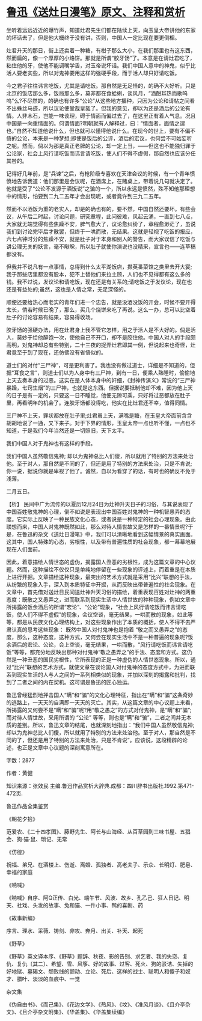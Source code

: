 # [鲁迅《送灶日漫笔》原文、注释和赏析](https://www.vrrw.net/wx/9559.html)

坐听着远远近近的爆竹声，知道灶君先生们都在陆续上天，向玉皇大帝讲他的东家的坏话去了，但是他大概终于没有讲，否则，中国人一定比现在要更倒楣。

灶君升天的那日，街上还卖着一种糖，有柑子那么大小，在我们那里也有这东西，然而扁的，像一个厚厚的小烙饼。那就是所谓“胶牙饧”了。本意是在请灶君吃了，粘住他的牙，使他不能调嘴学舌，对玉帝说坏话。我们中国人意中的神鬼，似乎比活人要老实些，所以对鬼神要用这样的强硬手段，而于活人却只好请吃饭。

今之君子往往讳言吃饭，尤其是请吃饭。那自然是无足怪的，的确不大好听。只是北京的饭店那么多，饭局那么多，莫非都在食蛤蜊，谈风月，“酒酣耳热而歌呜呜”么?不尽然的，的确也有许多“公论”从这些地方播种，只因为公论和请帖之间看不出蛛丝马迹，所以议论便堂哉皇哉了。但我的意见，却以为还是酒后的公论有情。人非木石，岂能一味谈理，碍于情面而偏过去了，在这里正有着人气息。况且中国是一向重情面的。何谓情面?明朝就有人解释过，曰：“情面者，面情之谓也。”自然不知道他说什么，但也就可以懂得他说什么。在现今的世上，要有不偏不倚的公论，本来是一种梦想;即使是饭后的公评，酒后的宏议，也何尝不可姑妄听之呢。然而，倘以为那是真正老牌的公论，却一定上当，——但这也不能独归罪于公论家，社会上风行请吃饭而讳言请吃饭，使人们不得不虚假，那自然也应该分任其咎的。

记得好几年前，是“兵谏”之后，有枪阶级专喜欢在天津会议的时候，有一个青年愤愤地告诉我道：他们那里是会议呢，在酒席上，在赌桌上，带着说几句就决定了。他就是受了“公论不发源于酒饭说”之骗的一个，所以永远是愤然，殊不知他那理想中的情形，怕要到二九二五年才会出现呢，或者竟许到三九二五年。

然而不以酒饭为重的老实人，却是的确也有的，要不然，中国自然还要坏。有些会议，从午后二时起，讨论问题，研究章程，此问彼难，风起云涌，一直到七八点，大家就无端觉得有些焦躁不安，脾气愈大了，议论愈纠纷了，章程愈渺茫了，虽说我们到讨论完毕后才散罢，但终于一哄而散，无结果。这就是轻视了吃饭的报应，六七点钟时分的焦躁不安，就是肚子对于本身和别人的警告，而大家误信了吃饭与讲公理无关的妖言，毫不瞅睬，所以肚子就使你演说也没精采，宣言也——连草稿都没有。

但我并不说凡有一点事情，总得到什么太平湖饭店，撷英番菜馆之类里去开大宴;我于那些店里都没有股本，犯不上替他们来拉主顾，人们也不见得都有这么多的钱。我不过说，发议论和请吃饭，现在还是有关系的;请吃饭之于发议论，现在也还是有益处的;虽然，这也是人情之常，无足深怪的。

顺便还要给热心而老实的青年们进一个忠告，就是没酒没饭的开会，时候不要开得太长，倘若时候已晚了，那么，买几个烧饼来吃了再说。这么一办，总可以比空着肚子的讨论容易有结果，容易得收场。

胶牙饧的强硬办法，用在灶君身上我不管它怎样，用之于活人是不大好的。倘是活人，莫妙于给他醉饱一次，使他自己不开口，却不是胶住他。中国人对人的手段颇高明，对鬼神却总有些特别，二十三夜的捉弄灶君即其一例，但说起来也奇怪，灶君竟至于到了现在，还仿佛没有省悟似的。

道士们的对付“三尸神”，可是更利害了。我也没有做过道士，详细是不知道的，但据“耳食之言”，则道士们以为人身中有三尸神，到有一日，便乘人熟睡时，偷偷地上天去奏本身的过恶。这实在是人体本身中的奸细，《封神传演义》常说的“三尸神暴躁，七窍生烟”的三尸神，也就是这东西。但据说要抵制他却不难，因为他上天的日子是有一定的，只要这一日不睡觉，他便无隙可乘，只好将过恶都放在肚子里，再看明年的机会了。连胶牙饧都没得吃，他实在比灶君还不幸，值得同情。

三尸神不上天，罪状都放在肚子里;灶君虽上天，满嘴是糖，在玉皇大帝面前含含胡胡地说了一通，又下来子。对于下界的情形，玉皇太帝一点也听不懂，一点也不知道，于是我们今年当然还是一切照旧，天下太平。

我们中国人对于鬼神也有这样的手段。

我们中国人虽然敬信鬼神; 却以为鬼神总比人们傻，所以就用了特别的方法来处治他。至于对人，那自然是不同的了，但还是用了特别的方法来处治，只是不肯说;你一说，据说你就是卑视了他了。诚然，自以为看穿了的话，有时也的确反不免于浅薄。

二月五日。



【析】 民间中广为流传的以夏历12月24日为灶神升天日子的习俗，与其说表现了中国百姓敬鬼神的心理，倒不如说是表现出中国百姓对鬼神的一种机智愚弄的态度。它实际上反映了一种民族文化心态，或者说是一种特定的社会心理现象。由此联想而来，中国人对鬼神既然如此，那么对待人情世故又是怎样的一番情景呢?于是，在鲁迅的杂文《送灶日漫笔》中，我们可以清晰地看到这幅情景的真实画面。这其中，国人特殊的心态，劣根性，以及带有普遍性质的社会现象，都一幕幕地展现在人们面前。

因此，着意描绘人情世态的虚伪，揭露国人丑恶的劣根性，成为这篇文章的中心议题。然而，这种描绘不仅仅只是单纯地停留在一些现象的评述上，而着重是在本质上进行开掘。文章描绘这种现象，最突出的艺术方式就是采用“比兴”联想的手法，从纷繁的现象入手，深入到本质特征中开掘，从而反映出带普遍性的社会现象。在文章中，首先借对送灶日民间送灶神升天习俗的描绘，着重表现百姓对灶神的两重态度：既敬之又愚弄之，进而联系到现实生活中人情世故的种种现象，例如文章中所揭露的饭余酒后的所谓“宏论”、“公论”现象，“社会上风行请吃饭而讳言请吃饭，使人们不得不虚假”的现象，会议空谈，毫无结果，一哄而散的现象，如此等等，都是从民族文化心理结构上，对这些现象作出了本质的概括，使人不得不去严肃认真的思考这些现象： 既然中国人对付鬼神也是抱着 “敬之而又愚弄之”的态度，那么，这种态度，这种方式，又何尝在现实生活中不是一种普遍的现象呢?饭余酒后的宏论、公论，会上空谈，毫无结果，一哄而散，“风行请吃饭而讳言请吃饭”等等，都充分地反映出那种对付鬼神“敬之愚弄之”的手法、态度和方式。这仍然是一种丑恶的国民劣根性，它所表现的正是一种虚伪的人情世态现象。所以，通过“比兴”联想的艺术方式，就使文章在谈论国人对付鬼神的态度方式中，为进而联系到现实生活的人与人之间的一系列相类似的现象，并加以深刻的揭露和批判，找到了二者之间的内在契机。这可谓是鲁迅的匠心独运。

鲁迅曾经猛烈地抨击国人“瞒”和“骗”的文化心理特征，指出在“瞒”和“骗”这条奇妙的逃路上，一天天的自满即一天天的灭亡。其实，从这篇文章的中心议题上来看，所揭露的又何尝不是“瞒”和“骗”呢?用“敬之愚之”的方式对付鬼神，是“瞒”和“骗”;而对待人情世故，采用所谓的 “公论” 等等，则也是“瞒”和“骗”，二者之间并无本质的差别。所以，鲁迅文章的结尾，也就深刻地指出：“我们中国人虽然敬信鬼神;却以为鬼神总比人们傻，所以就用了特别的方法来处治他。至于对人，那自然是不同的了，但还是用了特别的方法来处治，只是不肯说”。应该说，这段精辟的论述，也正是文章中心议题的深刻寓意所在。

字数：2877

作者：黄健

知识来源：张效民 主编.鲁迅作品赏析大辞典.成都：四川辞书出版社.1992.第471-472页.

鲁迅作品全集鉴赏

《朝花夕拾》

范爱农、《二十四孝图》、藤野先生、阿长与山海经、从百草园到三味书屋、五猖会、狗·猫·鼠、琐记、无常

《仿徨》

祝福、弟兄、在酒楼上、伤逝、离婚、孤独者、高老夫子、示众、长明灯、肥皂、幸福的家庭

《呐喊》

《呐喊》自序、阿Q正传、白光、端午节、风波、故乡、孔乙己、狂人日记、明天、社戏、头发的故事、兔和猫、一件小事、鸭的喜剧、药

《故事新编》

序言、理水、采薇、铸剑、非攻、奔月、出关、补天、起死

《野草》

《野草》英文译本序、《野草》题辞、秋夜、影的告别、求乞者、我的失恋、复仇、复仇〔其二〕、希望、雪、风筝、好的故事、过客、死火、狗的驳诘、失掉的好地狱、墓碣文、颓败线的颤动、立论、死后、这样的战士、聪明人和傻子和奴才、腊叶、淡淡的血痕中、一觉

杂文集

《伪自由书》、《而己集》、《花边文学》、《热风》、《坟》、《准风月谈》、《且介亭杂文》、《且介亭杂文附集》、《华盖集》、《华盖集续编》

